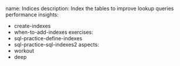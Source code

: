 name: Indices
description: Index the tables to improve lookup queries performance
insights:
  - create-indexes
  - when-to-add-indexes
exercises:
  - sql-practice-define-indexes
  - sql-practice-sql-indexes2
aspects:
  - workout
  - deep
 
